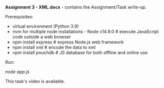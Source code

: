 **Assignment 3 - XML.docx** - contains the Assignment/Task write-up.

Prerequisites:
- virtual environment (Python 3.9)
- nvm for multiple node installations - Node v14.9.0 # execute JavaScript code outside a web browser
- npm install express # express Node.js web framework
- npm install xml # encode the data to xml
- npm install pouchdb # JS database for both offline and online use

Run:

*node app.js*

This task's video is available.
